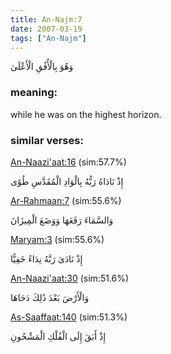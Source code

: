```yaml
---
title: An-Najm:7
date: 2007-03-19
tags: ["An-Najm"]
---
```

وَهُوَ بِالْأُفُقِ الْأَعْلَىٰ
### meaning: 
while he was on the highest horizon.
### similar verses: 

[An-Naazi'aat:16](/79/16) (sim:57.7%)

إِذْ نَادَاهُ رَبُّهُ بِالْوَادِ الْمُقَدَّسِ طُوًى

[Ar-Rahmaan:7](/55/7) (sim:55.6%)

وَالسَّمَاءَ رَفَعَهَا وَوَضَعَ الْمِيزَانَ

[Maryam:3](/19/3) (sim:55.6%)

إِذْ نَادَىٰ رَبَّهُ نِدَاءً خَفِيًّا

[An-Naazi'aat:30](/79/30) (sim:51.6%)

وَالْأَرْضَ بَعْدَ ذَٰلِكَ دَحَاهَا

[As-Saaffaat:140](/37/140) (sim:51.3%)

إِذْ أَبَقَ إِلَى الْفُلْكِ الْمَشْحُونِ
